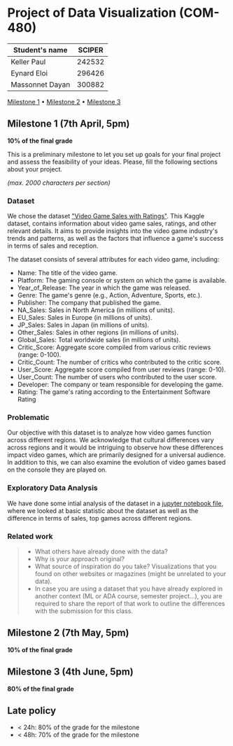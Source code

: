 # Project of Data Visualization (COM-480)

| Student's name | SCIPER |
| -------------- | ------ |
| Keller Paul | 242532 |
| Eynard Eloi | 296426 |
| Massonnet Dayan | 300882 |

[Milestone 1](#milestone-1) • [Milestone 2](#milestone-2) • [Milestone 3](#milestone-3)

## Milestone 1 (7th April, 5pm)

**10% of the final grade**

This is a preliminary milestone to let you set up goals for your final project and assess the feasibility of your ideas.
Please, fill the following sections about your project.

*(max. 2000 characters per section)*

### Dataset

We chose the dataset ["Video Game Sales with Ratings"](https://www.kaggle.com/datasets/rush4ratio/video-game-sales-with-ratings). This Kaggle dataset, contains information about video game sales, ratings, and other relevant details. It aims to provide insights into the video game industry's trends and patterns, as well as the factors that influence a game's success in terms of sales and reception.

The dataset consists of several attributes for each video game, including:
- Name: The title of the video game.
- Platform: The gaming console or system on which the game is available.
- Year_of_Release: The year in which the game was released.
- Genre: The game's genre (e.g., Action, Adventure, Sports, etc.).
- Publisher: The company that published the game.
- NA_Sales: Sales in North America (in millions of units).
- EU_Sales: Sales in Europe (in millions of units).
- JP_Sales: Sales in Japan (in millions of units).
- Other_Sales: Sales in other regions (in millions of units).
- Global_Sales: Total worldwide sales (in millions of units).
- Critic_Score: Aggregate score compiled from various critic reviews (range: 0-100).
- Critic_Count: The number of critics who contributed to the critic score.
- User_Score: Aggregate score compiled from user reviews (range: 0-10).
- User_Count: The number of users who contributed to the user score.
- Developer: The company or team responsible for developing the game.
- Rating: The game's rating according to the Entertainment Software Rating


### Problematic

Our objective with this dataset is to analyze how video games function across different regions. We acknowledge that cultural differences vary across regions and it would be intriguing to observe how these differences impact video games, which are primarily designed for a universal audience. In addition to this, we can also examine the evolution of video games based on the console they are played on.

### Exploratory Data Analysis

We have done some intial analysis of the dataset in a [jupyter notebook file](vg_sales.ipynb), where we looked at basic statistic about the dataset as well as the difference in terms of sales, top games across different regions.

### Related work


> - What others have already done with the data?
> - Why is your approach original?
> - What source of inspiration do you take? Visualizations that you found on other websites or magazines (might be unrelated to your data).
> - In case you are using a dataset that you have already explored in another context (ML or ADA course, semester project...), you are required to share the report of that work to outline the differences with the submission for this class.

## Milestone 2 (7th May, 5pm)

**10% of the final grade**


## Milestone 3 (4th June, 5pm)

**80% of the final grade**


## Late policy

- < 24h: 80% of the grade for the milestone
- < 48h: 70% of the grade for the milestone

